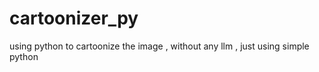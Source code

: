 # cartoonizer_py
using python to cartoonize the image , without any llm , just using simple python 
